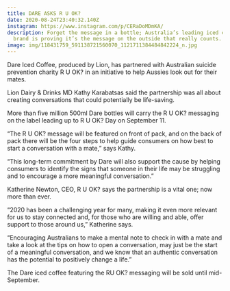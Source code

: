 ```yaml
---
title: DARE ASKS R U OK?
date: 2020-08-24T23:40:32.140Z
instagram: https://www.instagram.com/p/CERaDoMDmKA/
description: Forget the message in a bottle; Australia’s leading iced coffee
  brand is proving it’s the message on the outside that really counts.
image: img/118431759_591138721560070_1121711384484842224_n.jpg
---
```

Dare Iced Coffee, produced by Lion, has partnered with Australian suicide prevention charity R U OK? in an initiative to help Aussies look out for their mates.

Lion Dairy & Drinks MD Kathy Karabatsas said the partnership was all about creating conversations that could potentially be life-saving.

More than five million 500ml Dare bottles will carry the R U OK? messaging on the label leading up to R U OK? Day on September 11.

“The R U OK? message will be featured on front of pack, and on the back of pack there will be the four steps to help guide consumers on how best to start a conversation with a mate,” says Kathy.

“This long-term commitment by Dare will also support the cause by helping consumers to identify the signs that someone in their life may be struggling and to encourage a more meaningful conversation.”

Katherine Newton, CEO, R U OK? says the partnership is a vital one; now more than ever.

“2020 has been a challenging year for many, making it even more relevant for us to stay connected and, for those who are willing and able, offer support to those around us,” Katherine says.

“Encouraging Australians to make a mental note to check in with a mate and take a look at the tips on how to open a conversation, may just be the start of a meaningful conversation, and we know that an authentic conversation has the potential to positively change a life.”

The Dare iced coffee featuring the RU OK? messaging will be sold until mid-September.